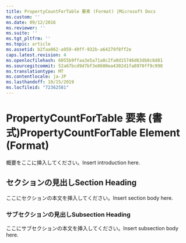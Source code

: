 ```yaml
---
title: PropertyCountForTable 要素 (Format) |Microsoft Docs
ms.custom: ''
ms.date: 09/12/2016
ms.reviewer: ''
ms.suite: ''
ms.tgt_pltfrm: ''
ms.topic: article
ms.assetid: b2faa062-a959-49ff-932b-a64279f8ff2e
caps.latest.revision: 4
ms.openlocfilehash: 6055b9ffaa3e5a71a0c2fa0d15746d63db0c6d81
ms.sourcegitcommit: 52a67bcd9d7bf3e8600ea4302d1fa8970ff9c998
ms.translationtype: MT
ms.contentlocale: ja-JP
ms.lasthandoff: 10/15/2019
ms.locfileid: "72362581"
---
```

# <a name="propertycountfortable-element-format"></a><span data-ttu-id="2c10f-102">PropertyCountForTable 要素 (書式)</span><span class="sxs-lookup"><span data-stu-id="2c10f-102">PropertyCountForTable Element (Format)</span></span>

<span data-ttu-id="2c10f-103">概要をここに挿入してください。</span><span class="sxs-lookup"><span data-stu-id="2c10f-103">Insert introduction here.</span></span>

## <a name="section-heading"></a><span data-ttu-id="2c10f-104">セクションの見出し</span><span class="sxs-lookup"><span data-stu-id="2c10f-104">Section Heading</span></span>

<span data-ttu-id="2c10f-105">ここにセクションの本文を挿入してください。</span><span class="sxs-lookup"><span data-stu-id="2c10f-105">Insert section body here.</span></span>

### <a name="subsection-heading"></a><span data-ttu-id="2c10f-106">サブセクションの見出し</span><span class="sxs-lookup"><span data-stu-id="2c10f-106">Subsection Heading</span></span>

<span data-ttu-id="2c10f-107">ここにサブセクションの本文を挿入してください。</span><span class="sxs-lookup"><span data-stu-id="2c10f-107">Insert subsection body here.</span></span>

